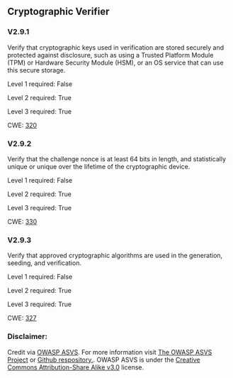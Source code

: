 ##  Cryptographic Verifier

### V2.9.1

Verify that cryptographic keys used in verification are stored securely and protected against disclosure, such as using a Trusted Platform Module (TPM) or Hardware Security Module (HSM), or an OS service that can use this secure storage.

Level 1 required: False

Level 2 required: True

Level 3 required: True

CWE: [320](https://cwe.mitre.org/data/definitions/320)

### V2.9.2

Verify that the challenge nonce is at least 64 bits in length, and statistically unique or unique over the lifetime of the cryptographic device.

Level 1 required: False

Level 2 required: True

Level 3 required: True

CWE: [330](https://cwe.mitre.org/data/definitions/330)

### V2.9.3

Verify that approved cryptographic algorithms are used in the generation, seeding, and verification.

Level 1 required: False

Level 2 required: True

Level 3 required: True

CWE: [327](https://cwe.mitre.org/data/definitions/327)



### Disclaimer:

Credit via [OWASP ASVS](https://owasp.org/www-project-application-security-verification-standard/). For more information visit [The OWASP ASVS Project](https://owasp.org/www-project-application-security-verification-standard/) or [Github respository.](https://github.com/OWASP/ASVS). OWASP ASVS is under the [Creative Commons Attribution-Share Alike v3.0](https://creativecommons.org/licenses/by-sa/3.0/) license.
